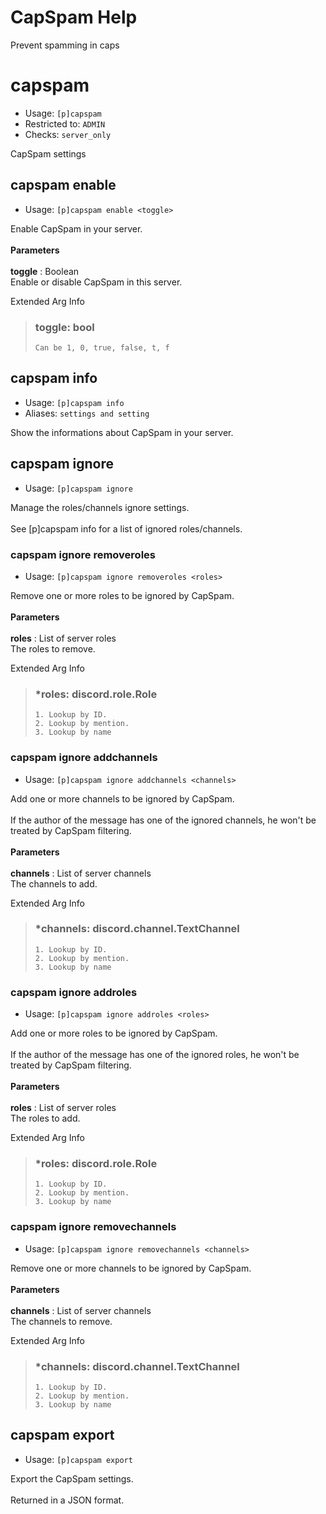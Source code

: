 # CapSpam Help

Prevent spamming in caps

# capspam
 - Usage: `[p]capspam `
 - Restricted to: `ADMIN`
 - Checks: `server_only`

CapSpam settings

## capspam enable
 - Usage: `[p]capspam enable <toggle> `

Enable CapSpam in your server.<br/><br/>__Parameters__<br/><br/>**toggle** : Boolean<br/>    Enable or disable CapSpam in this server.

Extended Arg Info
> ### toggle: bool
> ```
> Can be 1, 0, true, false, t, f
> ```
## capspam info
 - Usage: `[p]capspam info `
 - Aliases: `settings and setting`

Show the informations about CapSpam in your server.

## capspam ignore
 - Usage: `[p]capspam ignore `

Manage the roles/channels ignore settings.<br/><br/>See [p]capspam info for a list of ignored roles/channels.

### capspam ignore removeroles
 - Usage: `[p]capspam ignore removeroles <roles> `

Remove one or more roles to be ignored by CapSpam.<br/><br/>__Parameters__<br/><br/>**roles** : List of server roles<br/>    The roles to remove.

Extended Arg Info
> ### *roles: discord.role.Role
> 
> 
>     1. Lookup by ID.
>     2. Lookup by mention.
>     3. Lookup by name
> 
>     
### capspam ignore addchannels
 - Usage: `[p]capspam ignore addchannels <channels> `

Add one or more channels to be ignored by CapSpam.<br/><br/>If the author of the message has one of the ignored channels, he won't be treated by CapSpam filtering.<br/><br/>__Parameters__<br/><br/>**channels** : List of server channels<br/>    The channels to add.

Extended Arg Info
> ### *channels: discord.channel.TextChannel
> 
> 
>     1. Lookup by ID.
>     2. Lookup by mention.
>     3. Lookup by name
> 
>     
### capspam ignore addroles
 - Usage: `[p]capspam ignore addroles <roles> `

Add one or more roles to be ignored by CapSpam.<br/><br/>If the author of the message has one of the ignored roles, he won't be treated by CapSpam filtering.<br/><br/>__Parameters__<br/><br/>**roles** : List of server roles<br/>    The roles to add.

Extended Arg Info
> ### *roles: discord.role.Role
> 
> 
>     1. Lookup by ID.
>     2. Lookup by mention.
>     3. Lookup by name
> 
>     
### capspam ignore removechannels
 - Usage: `[p]capspam ignore removechannels <channels> `

Remove one or more channels to be ignored by CapSpam.<br/><br/>__Parameters__<br/><br/>**channels** : List of server channels<br/>    The channels to remove.

Extended Arg Info
> ### *channels: discord.channel.TextChannel
> 
> 
>     1. Lookup by ID.
>     2. Lookup by mention.
>     3. Lookup by name
> 
>     
## capspam export
 - Usage: `[p]capspam export `

Export the CapSpam settings.<br/><br/>Returned in a JSON format.

